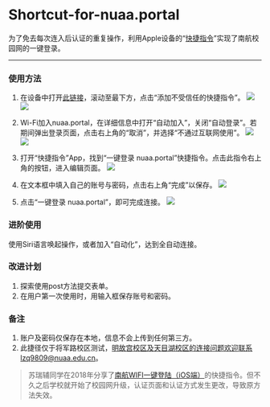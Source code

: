 # Shortcut-for-nuaa.portal

为了免去每次连入后认证的重复操作，利用Apple设备的“[快捷指令](https://support.apple.com/zh-cn/guide/shortcuts/welcome/ios)”实现了南航校园网的一键登录。

***

### 使用方法

1. 在设备中打开[此链接](https://www.icloud.com/shortcuts/4c23b07e15614e3fb4e32aa1f4c473ed)，滚动至最下方，点击“添加不受信任的快捷指令”。
![](https://github.com/richardoLee/Shortcut-for-nuaa.portal/blob/main/images/IMG_4571.jpg)
![](https://github.com/richardoLee/Shortcut-for-nuaa.portal/blob/main/images/IMG_4572.jpg)

2. Wi-Fi加入nuaa.portal，在详细信息中打开“自动加入”，关闭“自动登录”。若期间弹出登录页面，点击右上角的“取消”，并选择“不通过互联网使用”。
![](https://github.com/richardoLee/Shortcut-for-nuaa.portal/blob/main/images/IMG_4564.jpg)
![](https://github.com/richardoLee/Shortcut-for-nuaa.portal/blob/main/images/IMG_4566.jpg)

3. 打开“快捷指令”App，找到“一键登录 nuaa.portal”快捷指令。点击此指令右上角的按钮，进入编辑页面。
![](https://github.com/richardoLee/Shortcut-for-nuaa.portal/blob/main/images/IMG_4567.jpg)

4. 在文本框中填入自己的账号与密码，点击右上角“完成”以保存。
![](https://github.com/richardoLee/Shortcut-for-nuaa.portal/blob/main/images/IMG_4568.jpg)

5. 点击“一键登录 nuaa.portal”，即可完成连接。
![](https://github.com/richardoLee/Shortcut-for-nuaa.portal/blob/main/images/IMG_1386.jpg)

### 进阶使用
使用Siri语言唤起操作，或者加入“自动化”，达到全自动连接。

### 改进计划

1. 探索使用post方法提交表单。
2. 在用户第一次使用时，用输入框保存账号和密码。

### 备注

1. 账户及密码仅保存在本地，信息不会上传到任何第三方。
2. 此捷径仅于将军路校区测试，明故宫校区及天目湖校区的连接问题欢迎联系lzq9809@nuaa.edu.cn。

> 苏瑞辅同学在2018年分享了[南航WIFI一键登陆（iOS端）](https://mp.weixin.qq.com/s/oHO-tEKWnKNPc1hLZkyPUg)的快捷指令。但不久之后学校就开始了校园网升级，认证页面和认证方式发生更改，导致原方法失效。
